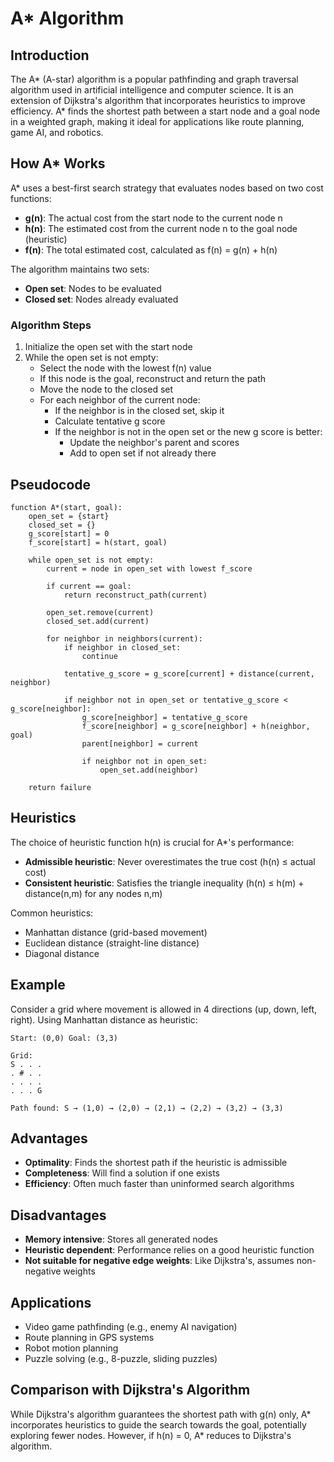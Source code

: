 # A* Algorithm

## Introduction

The A* (A-star) algorithm is a popular pathfinding and graph traversal algorithm used in artificial intelligence and computer science. It is an extension of Dijkstra's algorithm that incorporates heuristics to improve efficiency. A* finds the shortest path between a start node and a goal node in a weighted graph, making it ideal for applications like route planning, game AI, and robotics.

## How A* Works

A* uses a best-first search strategy that evaluates nodes based on two cost functions:

- **g(n)**: The actual cost from the start node to the current node n
- **h(n)**: The estimated cost from the current node n to the goal node (heuristic)
- **f(n)**: The total estimated cost, calculated as f(n) = g(n) + h(n)

The algorithm maintains two sets:
- **Open set**: Nodes to be evaluated
- **Closed set**: Nodes already evaluated

### Algorithm Steps

1. Initialize the open set with the start node
2. While the open set is not empty:
   - Select the node with the lowest f(n) value
   - If this node is the goal, reconstruct and return the path
   - Move the node to the closed set
   - For each neighbor of the current node:
     - If the neighbor is in the closed set, skip it
     - Calculate tentative g score
     - If the neighbor is not in the open set or the new g score is better:
       - Update the neighbor's parent and scores
       - Add to open set if not already there

## Pseudocode

```
function A*(start, goal):
    open_set = {start}
    closed_set = {}
    g_score[start] = 0
    f_score[start] = h(start, goal)

    while open_set is not empty:
        current = node in open_set with lowest f_score

        if current == goal:
            return reconstruct_path(current)

        open_set.remove(current)
        closed_set.add(current)

        for neighbor in neighbors(current):
            if neighbor in closed_set:
                continue

            tentative_g_score = g_score[current] + distance(current, neighbor)

            if neighbor not in open_set or tentative_g_score < g_score[neighbor]:
                g_score[neighbor] = tentative_g_score
                f_score[neighbor] = g_score[neighbor] + h(neighbor, goal)
                parent[neighbor] = current

                if neighbor not in open_set:
                    open_set.add(neighbor)

    return failure
```

## Heuristics

The choice of heuristic function h(n) is crucial for A*'s performance:

- **Admissible heuristic**: Never overestimates the true cost (h(n) ≤ actual cost)
- **Consistent heuristic**: Satisfies the triangle inequality (h(n) ≤ h(m) + distance(n,m) for any nodes n,m)

Common heuristics:
- Manhattan distance (grid-based movement)
- Euclidean distance (straight-line distance)
- Diagonal distance

## Example

Consider a grid where movement is allowed in 4 directions (up, down, left, right). Using Manhattan distance as heuristic:

```
Start: (0,0) Goal: (3,3)

Grid:
S . . .
. # . .
. . . .
. . . G

Path found: S → (1,0) → (2,0) → (2,1) → (2,2) → (3,2) → (3,3)
```

## Advantages

- **Optimality**: Finds the shortest path if the heuristic is admissible
- **Completeness**: Will find a solution if one exists
- **Efficiency**: Often much faster than uninformed search algorithms

## Disadvantages

- **Memory intensive**: Stores all generated nodes
- **Heuristic dependent**: Performance relies on a good heuristic function
- **Not suitable for negative edge weights**: Like Dijkstra's, assumes non-negative weights

## Applications

- Video game pathfinding (e.g., enemy AI navigation)
- Route planning in GPS systems
- Robot motion planning
- Puzzle solving (e.g., 8-puzzle, sliding puzzles)

## Comparison with Dijkstra's Algorithm

While Dijkstra's algorithm guarantees the shortest path with g(n) only, A* incorporates heuristics to guide the search towards the goal, potentially exploring fewer nodes. However, if h(n) = 0, A* reduces to Dijkstra's algorithm.